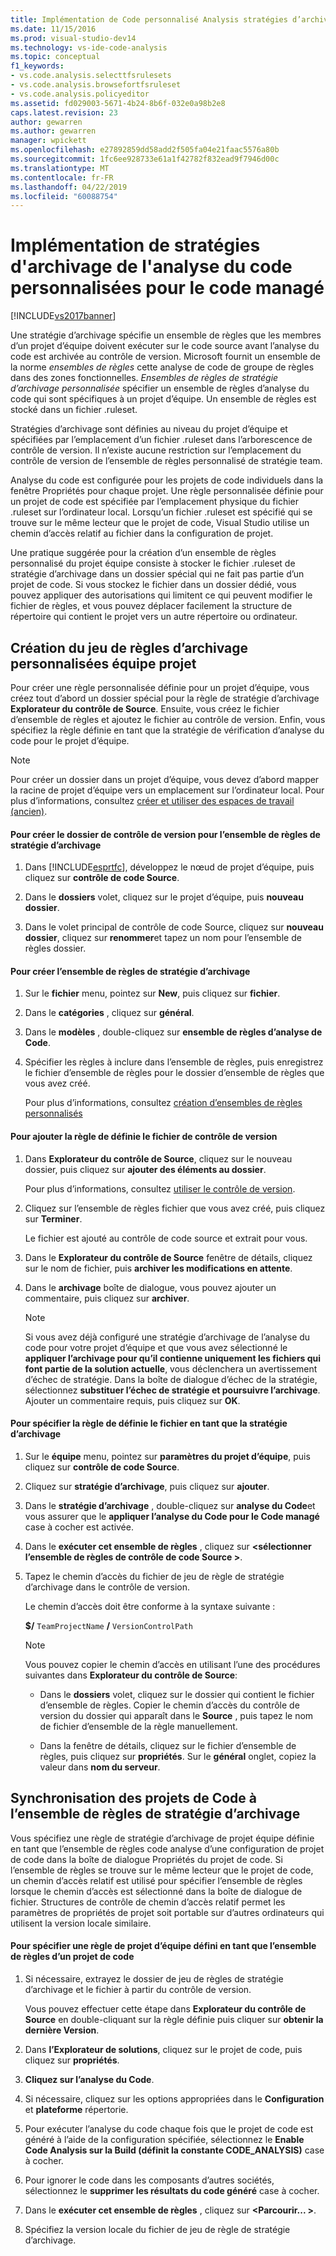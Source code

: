 ```yaml
---
title: Implémentation de Code personnalisé Analysis stratégies d’archivage pour le Code managé | Microsoft Docs
ms.date: 11/15/2016
ms.prod: visual-studio-dev14
ms.technology: vs-ide-code-analysis
ms.topic: conceptual
f1_keywords:
- vs.code.analysis.selecttfsrulesets
- vs.code.analysis.browsefortfsruleset
- vs.code.analysis.policyeditor
ms.assetid: fd029003-5671-4b24-8b6f-032e0a98b2e8
caps.latest.revision: 23
author: gewarren
ms.author: gewarren
manager: wpickett
ms.openlocfilehash: e27892859dd58add2f505fa04e21faac5576a80b
ms.sourcegitcommit: 1fc6ee928733e61a1f42782f832ead9f7946d00c
ms.translationtype: MT
ms.contentlocale: fr-FR
ms.lasthandoff: 04/22/2019
ms.locfileid: "60088754"
---
```

# <a name="implementing-custom-code-analysis-check-in-policies-for-managed-code"></a>Implémentation de stratégies d'archivage de l'analyse du code personnalisées pour le code managé
[!INCLUDE[vs2017banner](../includes/vs2017banner.md)]

Une stratégie d’archivage spécifie un ensemble de règles que les membres d’un projet d’équipe doivent exécuter sur le code source avant l’analyse du code est archivée au contrôle de version. Microsoft fournit un ensemble de la norme *ensembles de règles* cette analyse de code de groupe de règles dans des zones fonctionnelles. *Ensembles de règles de stratégie d’archivage personnalisée* spécifier un ensemble de règles d’analyse du code qui sont spécifiques à un projet d’équipe. Un ensemble de règles est stocké dans un fichier .ruleset.  
  
 Stratégies d’archivage sont définies au niveau du projet d’équipe et spécifiées par l’emplacement d’un fichier .ruleset dans l’arborescence de contrôle de version. Il n’existe aucune restriction sur l’emplacement du contrôle de version de l’ensemble de règles personnalisé de stratégie team.  
  
 Analyse du code est configurée pour les projets de code individuels dans la fenêtre Propriétés pour chaque projet. Une règle personnalisée définie pour un projet de code est spécifiée par l’emplacement physique du fichier .ruleset sur l’ordinateur local. Lorsqu’un fichier .ruleset est spécifié qui se trouve sur le même lecteur que le projet de code, Visual Studio utilise un chemin d’accès relatif au fichier dans la configuration de projet.  
  
 Une pratique suggérée pour la création d’un ensemble de règles personnalisé du projet équipe consiste à stocker le fichier .ruleset de stratégie d’archivage dans un dossier spécial qui ne fait pas partie d’un projet de code. Si vous stockez le fichier dans un dossier dédié, vous pouvez appliquer des autorisations qui limitent ce qui peuvent modifier le fichier de règles, et vous pouvez déplacer facilement la structure de répertoire qui contient le projet vers un autre répertoire ou ordinateur.  
  
## <a name="creating-the-team-project-custom-check-in-rule-set"></a>Création du jeu de règles d’archivage personnalisées équipe projet  
 Pour créer une règle personnalisée définie pour un projet d’équipe, vous créez tout d’abord un dossier spécial pour la règle de stratégie d’archivage **Explorateur du contrôle de Source**. Ensuite, vous créez le fichier d’ensemble de règles et ajoutez le fichier au contrôle de version. Enfin, vous spécifiez la règle définie en tant que la stratégie de vérification d’analyse du code pour le projet d’équipe.  
  
> [!NOTE]
>  Pour créer un dossier dans un projet d’équipe, vous devez d’abord mapper la racine de projet d’équipe vers un emplacement sur l’ordinateur local. Pour plus d’informations, consultez [créer et utiliser des espaces de travail (ancien)](http://msdn.microsoft.com/db4d5692-179a-44fe-ad31-0c1c900c9cb2).  
  
#### <a name="to-create-the-version-control-folder-for-the-check-in-policy-rule-set"></a>Pour créer le dossier de contrôle de version pour l’ensemble de règles de stratégie d’archivage  
  
1. Dans [!INCLUDE[esprtfc](../includes/esprtfc-md.md)], développez le nœud de projet d’équipe, puis cliquez sur **contrôle de code Source**.  
  
2. Dans le **dossiers** volet, cliquez sur le projet d’équipe, puis **nouveau dossier**.  
  
3. Dans le volet principal de contrôle de code Source, cliquez sur **nouveau dossier**, cliquez sur **renommer**et tapez un nom pour l’ensemble de règles dossier.  
  
#### <a name="to-create-the-check-in-policy-rule-set"></a>Pour créer l’ensemble de règles de stratégie d’archivage  
  
1. Sur le **fichier** menu, pointez sur **New**, puis cliquez sur **fichier**.  
  
2. Dans le **catégories** , cliquez sur **général**.  
  
3. Dans le **modèles** , double-cliquez sur **ensemble de règles d’analyse de Code**.  
  
4. Spécifier les règles à inclure dans l’ensemble de règles, puis enregistrez le fichier d’ensemble de règles pour le dossier d’ensemble de règles que vous avez créé.  
  
     Pour plus d’informations, consultez [création d’ensembles de règles personnalisés](../code-quality/creating-custom-code-analysis-rule-sets.md)  
  
#### <a name="to-add-the-rule-set-file-to-version-control"></a>Pour ajouter la règle de définie le fichier de contrôle de version  
  
1. Dans **Explorateur du contrôle de Source**, cliquez sur le nouveau dossier, puis cliquez sur **ajouter des éléments au dossier**.  
  
     Pour plus d’informations, consultez [utiliser le contrôle de version](http://msdn.microsoft.com/library/33267cee-fe5f-4aa3-b2cd-6d22ceace314).  
  
2. Cliquez sur l’ensemble de règles fichier que vous avez créé, puis cliquez sur **Terminer**.  
  
     Le fichier est ajouté au contrôle de code source et extrait pour vous.  
  
3. Dans le **Explorateur du contrôle de Source** fenêtre de détails, cliquez sur le nom de fichier, puis **archiver les modifications en attente**.  
  
4. Dans le **archivage** boîte de dialogue, vous pouvez ajouter un commentaire, puis cliquez sur **archiver**.  
  
    > [!NOTE]
    >  Si vous avez déjà configuré une stratégie d’archivage de l’analyse du code pour votre projet d’équipe et que vous avez sélectionné le **appliquer l’archivage pour qu’il contienne uniquement les fichiers qui font partie de la solution actuelle**, vous déclenchera un avertissement d’échec de stratégie. Dans la boîte de dialogue d’échec de la stratégie, sélectionnez **substituer l’échec de stratégie et poursuivre l’archivage**. Ajouter un commentaire requis, puis cliquez sur **OK**.  
  
#### <a name="to-specify-the-rule-set-file-as-the-check-in-policy"></a>Pour spécifier la règle de définie le fichier en tant que la stratégie d’archivage  
  
1. Sur le **équipe** menu, pointez sur **paramètres du projet d’équipe**, puis cliquez sur **contrôle de code Source**.  
  
2. Cliquez sur **stratégie d’archivage**, puis cliquez sur **ajouter**.  
  
3. Dans le **stratégie d’archivage** , double-cliquez sur **analyse du Code**et vous assurer que le **appliquer l’analyse du Code pour le Code managé** case à cocher est activée.  
  
4. Dans le **exécuter cet ensemble de règles** , cliquez sur  **\<sélectionner l’ensemble de règles de contrôle de code Source >**.  
  
5. Tapez le chemin d’accès du fichier de jeu de règle de stratégie d’archivage dans le contrôle de version.  
  
     Le chemin d’accès doit être conforme à la syntaxe suivante :  
  
     **$/** `TeamProjectName` **/** `VersionControlPath`  
  
    > [!NOTE]
    >  Vous pouvez copier le chemin d’accès en utilisant l’une des procédures suivantes dans **Explorateur du contrôle de Source**:  
  
    - Dans le **dossiers** volet, cliquez sur le dossier qui contient le fichier d’ensemble de règles. Copier le chemin d’accès du contrôle de version du dossier qui apparaît dans le **Source** , puis tapez le nom de fichier d’ensemble de la règle manuellement.  
  
    - Dans la fenêtre de détails, cliquez sur le fichier d’ensemble de règles, puis cliquez sur **propriétés**. Sur le **général** onglet, copiez la valeur dans **nom du serveur**.  
  
## <a name="synchronizing-code-projects-to-the-check-in-policy-rule-set"></a>Synchronisation des projets de Code à l’ensemble de règles de stratégie d’archivage  
 Vous spécifiez une règle de stratégie d’archivage de projet équipe définie en tant que l’ensemble de règles code analyse d’une configuration de projet de code dans la boîte de dialogue Propriétés du projet de code. Si l’ensemble de règles se trouve sur le même lecteur que le projet de code, un chemin d’accès relatif est utilisé pour spécifier l’ensemble de règles lorsque le chemin d’accès est sélectionné dans la boîte de dialogue de fichier. Structures de contrôle de chemin d’accès relatif permet les paramètres de propriétés de projet soit portable sur d’autres ordinateurs qui utilisent la version locale similaire.  
  
#### <a name="to-specify-a-team-project-rule-set-as-the-rule-set-of-a-code-project"></a>Pour spécifier une règle de projet d’équipe défini en tant que l’ensemble de règles d’un projet de code  
  
1. Si nécessaire, extrayez le dossier de jeu de règles de stratégie d’archivage et le fichier à partir du contrôle de version.  
  
     Vous pouvez effectuer cette étape dans **Explorateur du contrôle de Source** en double-cliquant sur la règle définie puis cliquer sur **obtenir la dernière Version**.  
  
2. Dans **l’Explorateur de solutions**, cliquez sur le projet de code, puis cliquez sur **propriétés**.  
  
3. **Cliquez sur l’analyse du Code**.  
  
4. Si nécessaire, cliquez sur les options appropriées dans le **Configuration** et **plateforme** répertorie.  
  
5. Pour exécuter l’analyse du code chaque fois que le projet de code est généré à l’aide de la configuration spécifiée, sélectionnez le **Enable Code Analysis sur la Build (définit la constante CODE_ANALYSIS)** case à cocher.  
  
6. Pour ignorer le code dans les composants d’autres sociétés, sélectionnez le **supprimer les résultats du code généré** case à cocher.  
  
7. Dans le **exécuter cet ensemble de règles** , cliquez sur  **\<Parcourir... >**.  
  
8. Spécifiez la version locale du fichier de jeu de règle de stratégie d’archivage.
